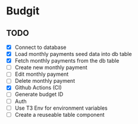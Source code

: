 # Budgit

## TODO

- [x] Connect to database
- [x] Load monthly payments seed data into db table
- [x] Fetch monthly payments from the db table
- [ ] Create new monthly payment
- [ ] Edit monthly payment
- [ ] Delete monthly payment
- [x] Github Actions (CI)
- [ ] Generate budget ID
- [ ] Auth
- [ ] Use T3 Env for environment variables
- [ ] Create a reuseable table component
